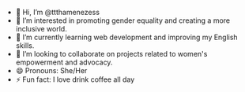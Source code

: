 - 👋 Hi, I’m @ttthamenezess
- 👀 I’m interested in promoting gender equality and creating a more inclusive world.
- 🌱 I’m currently learning web development and improving my English skills.
- 💞️ I’m looking to collaborate on projects related to women's empowerment and advocacy.
- 😄 Pronouns: She/Her
- ⚡ Fun fact: I love drink coffee all day 

<!---
ttthamenezess/ttthamenezess is a ✨ special ✨ repository because its `README.md` (this file) appears on your GitHub profile.
You can click the Preview link to take a look at your changes.
--->
